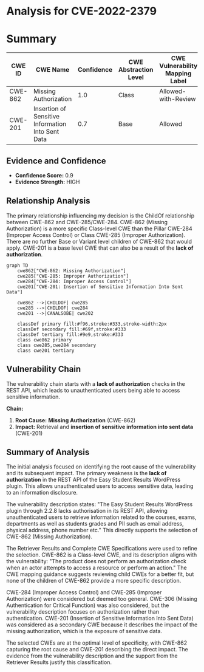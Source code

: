 # Analysis for CVE-2022-2379

# Summary
| CWE ID | CWE Name | Confidence | CWE Abstraction Level | CWE Vulnerability Mapping Label | CWE-Vulnerability Mapping Notes |
|---|---|---|---|---|---|
| CWE-862 | Missing Authorization | 1.0 | Class | Allowed-with-Review | Primary CWE |
| CWE-201 | Insertion of Sensitive Information Into Sent Data | 0.7 | Base | Allowed | Secondary Candidate |

## Evidence and Confidence

*   **Confidence Score:** 0.9
*   **Evidence Strength:** HIGH

## Relationship Analysis
The primary relationship influencing my decision is the ChildOf relationship between CWE-862 and CWE-285/CWE-284. CWE-862 (Missing Authorization) is a more specific Class-level CWE than the Pillar CWE-284 (Improper Access Control) or Class CWE-285 (Improper Authorization). There are no further Base or Variant level children of CWE-862 that would apply. CWE-201 is a base level CWE that can also be a result of the **lack of authorization**.

```mermaid
graph TD
    cwe862["CWE-862: Missing Authorization"]
    cwe285["CWE-285: Improper Authorization"]
    cwe284["CWE-284: Improper Access Control"]
    cwe201["CWE-201: Insertion of Sensitive Information Into Sent Data"]
    
    cwe862 -->|CHILDOF| cwe285
    cwe285 -->|CHILDOF| cwe284
    cwe201 -->|CANALSOBE| cwe202
    
    classDef primary fill:#f96,stroke:#333,stroke-width:2px
    classDef secondary fill:#69f,stroke:#333
    classDef tertiary fill:#9e9,stroke:#333
    class cwe862 primary
    class cwe285,cwe284 secondary
    class cwe201 tertiary
```

## Vulnerability Chain
The vulnerability chain starts with a **lack of authorization** checks in the REST API, which leads to unauthenticated users being able to access sensitive information.

**Chain:**
1.  **Root Cause:** **Missing Authorization** (CWE-862)
2.  **Impact:** Retrieval and **insertion of sensitive information into sent data** (CWE-201)

## Summary of Analysis
The initial analysis focused on identifying the root cause of the vulnerability and its subsequent impact. The primary weakness is the **lack of authorization** in the REST API of the Easy Student Results WordPress plugin. This allows unauthenticated users to access sensitive data, leading to an information disclosure.

The vulnerability description states: "The Easy Student Results WordPress plugin through 2.2.8 lacks authorisation in its REST API, allowing unauthenticated users to retrieve information related to the courses, exams, departments as well as students grades and PII such as email address, physical address, phone number etc." This directly supports the selection of CWE-862 (Missing Authorization).

The Retriever Results and Complete CWE Specifications were used to refine the selection. CWE-862 is a Class-level CWE, and its description aligns with the vulnerability: "The product does not perform an authorization check when an actor attempts to access a resource or perform an action." The CWE mapping guidance suggests reviewing child CWEs for a better fit, but none of the children of CWE-862 provide a more specific description.

CWE-284 (Improper Access Control) and CWE-285 (Improper Authorization) were considered but deemed too general. CWE-306 (Missing Authentication for Critical Function) was also considered, but the vulnerability description focuses on authorization rather than authentication. CWE-201 (Insertion of Sensitive Information Into Sent Data) was considered as a secondary CWE because it describes the impact of the missing authorization, which is the exposure of sensitive data.

The selected CWEs are at the optimal level of specificity, with CWE-862 capturing the root cause and CWE-201 describing the direct impact. The evidence from the vulnerability description and the support from the Retriever Results justify this classification.